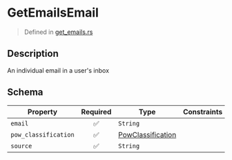 # GetEmailsEmail
> Defined in [get_emails.rs](../../../../../interface/src/interface/routes/native/get_emails.rs)

## Description
An individual email in a user's inbox

## Schema

| Property | Required | Type | Constraints |
| --- | :---: | --- | --- |
| `email` | ✅ | `String` |     | 
| `pow_classification` | ✅ | [PowClassification](../../../pow/PowClassification.md) |     | 
| `source` | ✅ | `String` |     | 


